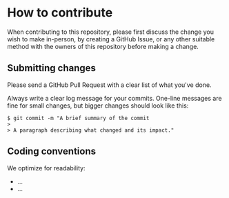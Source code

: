 # How to contribute

When contributing to this repository, please first discuss the change you wish to make in-person, by creating a GitHub Issue, or any other suitable method with the owners of this repository before making a change.

## Submitting changes

Please send a GitHub Pull Request with a clear list of what you've done. 

Always write a clear log message for your commits. One-line messages are fine for small changes, but bigger changes should look like this:

    $ git commit -m "A brief summary of the commit
    > 
    > A paragraph describing what changed and its impact."
    
## Coding conventions

We optimize for readability:

* ...
* ...
